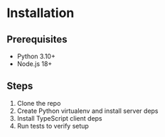 # Installation

## Prerequisites
- Python 3.10+
- Node.js 18+

## Steps
1. Clone the repo
2. Create Python virtualenv and install server deps
3. Install TypeScript client deps
4. Run tests to verify setup 